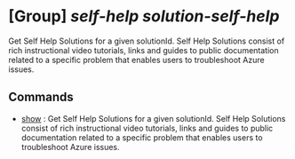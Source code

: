 # [Group] _self-help solution-self-help_

Get Self Help Solutions for a given solutionId. Self Help Solutions consist of rich instructional video tutorials, links and guides to public documentation related to a specific problem that enables users to troubleshoot Azure issues.

## Commands

- [show](/Commands/self-help/solution-self-help/_show.md)
  : Get Self Help Solutions for a given solutionId. Self Help Solutions consist of rich instructional video tutorials, links and guides to public documentation related to a specific problem that enables users to troubleshoot Azure issues.
